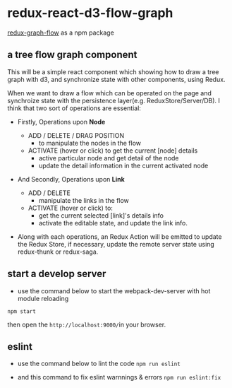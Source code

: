 
# redux-react-d3-flow-graph
<a href='https://www.npmjs.com/package/redux-graph-flow'>redux-graph-flow</a> as a npm package

## a tree flow graph component
This will be a simple react component which showing how to draw a tree graph with d3, and synchronize state with other components, using Redux.

When we want to draw a flow which can be operated on the page  and synchroize state with the persistence layer(e.g. ReduxStore/Server/DB). I think that two sort of operations are essential:

* Firstly, Operations upon <b>Node</b>
    * ADD / DELETE / DRAG POSITION
        * to manipulate the nodes in the flow
    * ACTIVATE (hover or click) to get the current [node] details
        * active particular node and get detail of the node
        * update the detail information in the current activated node

* And Secondly, Operations upon <b>Link</b>
    * ADD / DELETE 
        * manipulate the links in the flow
    * ACTIVATE (hover or click) to:
        * get the current selected [link]'s details info
        * activate the editable state, and update the link info.

* Along with each operations, an Redux Action will be emitted to update the Redux Store, if necessary, update the remote server state using redux-thunk or redux-saga.

## start a develop server
* use the command below to start the webpack-dev-server with hot module reloading

```npm start```

then open the ```http://localhost:9000/```in your browser.

## eslint 
* use the command below to lint the code
```npm run eslint```

* and this command to fix eslint warnnings & errors
```npm run eslint:fix```

